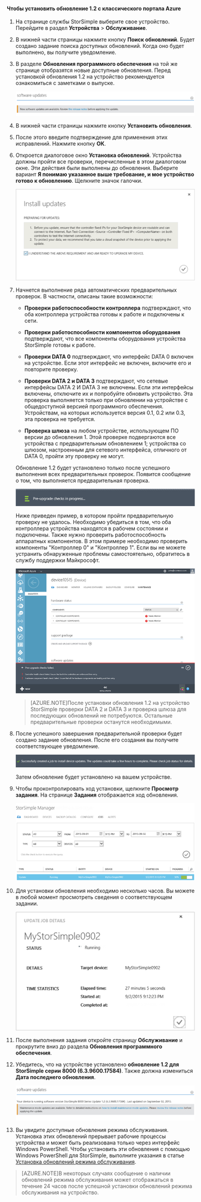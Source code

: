 <!--author=SharS last changed: 01/15/2016-->

#### Чтобы установить обновление 1.2 с классического портала Azure

1. На странице службы StorSimple выберите свое устройство. Перейдите в раздел **Устройства** > **Обслуживание**.

2. В нижней части страницы нажмите кнопку **Поиск обновлений**. Будет создано задание поиска доступных обновлений. Когда оно будет выполнено, вы получите уведомление.

3. В разделе **Обновления программного обеспечения** на той же странице отобразятся новые доступные обновления. Перед установкой обновления 1.2 на устройство рекомендуется ознакомиться с заметками о выпуске.

    ![Установка обновлений программного обеспечения](./media/storsimple-install-update-via-portal/InstallUpdate12_11M.png)

4. В нижней части страницы нажмите кнопку **Установить обновления**.

5. После этого введите подтверждение для применения этих исправлений. Нажмите кнопку **ОК**.

6. Откроется диалоговое окно **Установка обновлений**. Устройства должны пройти все проверки, перечисленные в этом диалоговом окне. Эти действия были выполнены до обновления. Выберите вариант **Я понимаю указанное выше требование, и мое устройство готово к обновлению**. Щелкните значок галочки.

    ![Сообщение с подтверждением](./media/storsimple-install-update-via-portal/InstallUpdate12_2M.png)

7. Начнется выполнение ряда автоматических предварительных проверок. В частности, описаны такие возможности:

	- **Проверки работоспособности контроллера** подтверждают, что оба контроллера устройства готовы к работе и подключены к сети.
	
	- **Проверки работоспособности компонентов оборудования** подтверждают, что все компоненты оборудования устройства StorSimple готовы к работе.
	
	- **Проверки DATA 0** подтверждают, что интерфейс DATA 0 включен на устройстве. Если этот интерфейс не включен, включите его и повторите проверку.
	
	- **Проверки DATA 2 и DATA 3** подтверждают, что сетевые интерфейсы DATA 2 И DATA 3 не включены. Если эти интерфейсы включены, отключите их и попробуйте обновить устройство. Эта проверка выполняется только при обновлении на устройстве с общедоступной версией программного обеспечения. Устройствам, на которых используется версия 0.1, 0.2 или 0.3, эта проверка не требуется.
	
	- **Проверка шлюза** на любом устройстве, использующем ПО версии до обновления 1. Этой проверке подвергаются все устройства с предварительным обновлением 1; устройства со шлюзом, настроенным для сетевого интерфейса, отличного от DATA 0, пройти эту проверку не могут.
 
	Обновление 1.2 будет установлено только после успешного выполнения всех предварительных проверок. Появится сообщение о том, что выполняется предварительная проверка.
  
    ![Уведомление о предварительной проверке](./media/storsimple-install-update-via-portal/InstallUpdate12_3M.png)

    Ниже приведен пример, в котором пройти предварительную проверку не удалось. Необходимо убедиться в том, что оба контроллера устройства находятся в рабочем состоянии и подключены. Также нужно проверить работоспособность аппаратных компонентов. В этом примере необходимо проверить компоненты "Контроллер 0" и "Контроллер 1". Если вы не можете устранить обнаруженные проблемы самостоятельно, обратитесь в службу поддержки Майкрософт.

   	 ![Ошибка при предварительной проверке](./media/storsimple-install-update-via-portal/HCS_PreUpgradeChecksFailed-include.png)

	> [AZURE.NOTE]После установки обновления 1.2 на устройство StorSimple проверки DATA 2 и DATA 3 и проверка шлюза для последующих обновлений не потребуются. Остальные предварительные проверки останутся необходимыми.


8. После успешного завершения предварительной проверки будет создано задание обновления. После его создания вы получите соответствующее уведомление.
 
    ![Создание задания обновления](./media/storsimple-install-update-via-portal/InstallUpdate12_44M.png)

    Затем обновление будет установлено на вашем устройстве.
 
9. Чтобы проконтролировать ход установки, щелкните **Просмотр задания**. На странице **Задания** отображается ход обновления.

    ![Ход выполнения задания обновления](./media/storsimple-install-update-via-portal/InstallUpdate12_5M.png)

10. Для установки обновления необходимо несколько часов. Вы можете в любой момент просмотреть сведения о соответствующем задании.

    ![Данные задания обновления](./media/storsimple-install-update-via-portal/InstallUpdate12_6M.png)

11. После выполнения задания откройте страницу **Обслуживание** и прокрутите вниз до раздела **Обновления программного обеспечения**.

12. Убедитесь, что на устройстве установлено **обновление 1.2 для StorSimple серии 8000 (6.3.9600.17584)**. Также должна измениться **Дата последнего обновления**.

    ![Страница "Обслуживание"](./media/storsimple-install-update-via-portal/InstallUpdate12_10M.png)

13. Вы увидите доступные обновления режима обслуживания. Установка этих обновлений прерывает рабочие процессы устройства и может быть реализована только через интерфейс Windows PowerShell. Чтобы установить эти обновления с помощью Windows PowerShell для StorSimple, выполните указания в статье [Установка обновлений режима обслуживания](storsimple-update-device.md#install-maintenance-mode-updates-via-windows-powershell-for-storsimple).

> [AZURE.NOTE]В некоторых случаях сообщение о наличии обновлений режима обслуживания может отображаться в течение 24 часов после успешной установки обновлений режима обслуживания на устройство.

<!---HONumber=AcomDC_0121_2016-->